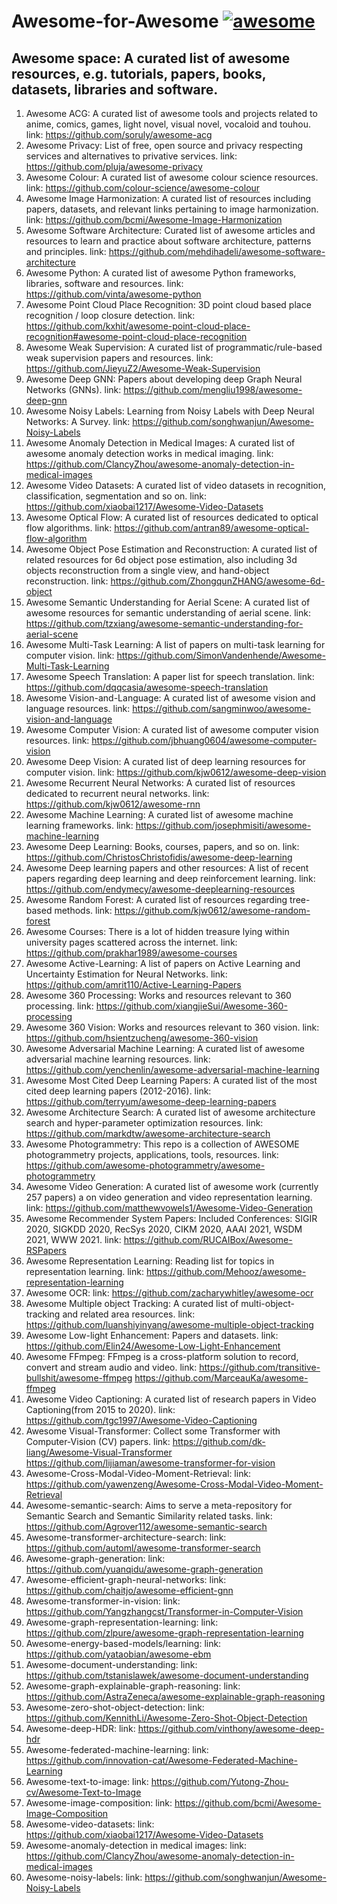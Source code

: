 # Awesome-for-Awesome [![awesome](https://camo.githubusercontent.com/abb97269de2982c379cbc128bba93ba724d8822bfbe082737772bd4feb59cb54/68747470733a2f2f63646e2e7261776769742e636f6d2f73696e647265736f726875732f617765736f6d652f643733303566333864323966656437386661383536353265336136336531353464643865383832392f6d656469612f62616467652e737667)](https://github.com/sindresorhus/awesome)


## Awesome space: A curated list of awesome resources, e.g. tutorials, papers, books, datasets, libraries and software.
1. Awesome ACG: A curated list of awesome tools and projects related to anime, comics, games, light novel, visual novel, vocaloid and touhou.
link: https://github.com/soruly/awesome-acg
2. Awesome Privacy: List of free, open source and privacy respecting services and alternatives to privative services.
link: https://github.com/pluja/awesome-privacy
3. Awesome Colour: A curated list of awesome colour science resources.
link: https://github.com/colour-science/awesome-colour
4. Awesome Image Harmonization: A curated list of resources including papers, datasets, and relevant links pertaining to image harmonization.
link: https://github.com/bcmi/Awesome-Image-Harmonization
5. Awesome Software Architecture: Curated list of awesome articles and resources to learn and practice about software architecture, patterns and principles.
link: https://github.com/mehdihadeli/awesome-software-architecture
6. Awesome Python: A curated list of awesome Python frameworks, libraries, software and resources.
link: https://github.com/vinta/awesome-python
7. Awesome Point Cloud Place Recognition: 3D point cloud based place recognition / loop closure detection.
link: https://github.com/kxhit/awesome-point-cloud-place-recognition#awesome-point-cloud-place-recognition
8. Awesome Weak Supervision: A curated list of programmatic/rule-based weak supervision papers and resources.
link: https://github.com/JieyuZ2/Awesome-Weak-Supervision
9. Awesome Deep GNN: Papers about developing deep Graph Neural Networks (GNNs).
link: https://github.com/mengliu1998/awesome-deep-gnn
10. Awesome Noisy Labels: Learning from Noisy Labels with Deep Neural Networks: A Survey.
link: https://github.com/songhwanjun/Awesome-Noisy-Labels
11. Awesome Anomaly Detection in Medical Images: A curated list of awesome anomaly detection works in medical imaging.
link: https://github.com/ClancyZhou/awesome-anomaly-detection-in-medical-images
12. Awesome Video Datasets: A curated list of video datasets in recognition, classification, segmentation and so on.
link: https://github.com/xiaobai1217/Awesome-Video-Datasets
13. Awesome Optical Flow: A curated list of resources dedicated to optical flow algorithms.
link: https://github.com/antran89/awesome-optical-flow-algorithm
14. Awesome Object Pose Estimation and Reconstruction: A curated list of related resources for 6d object pose estimation, also including 3d objects reconstruction from a single view, and hand-object reconstruction.
link: https://github.com/ZhongqunZHANG/awesome-6d-object
15. Awesome Semantic Understanding for Aerial Scene: A curated list of awesome resources for semantic understanding of aerial scene.
link: https://github.com/tzxiang/awesome-semantic-understanding-for-aerial-scene
16. Awesome Multi-Task Learning: A list of papers on multi-task learning for computer vision. 
link: https://github.com/SimonVandenhende/Awesome-Multi-Task-Learning
17. Awesome Speech Translation: A paper list for speech translation.
link: https://github.com/dqqcasia/awesome-speech-translation
18. Awesome Vision-and-Language: A curated list of awesome vision and language resources.
link: https://github.com/sangminwoo/awesome-vision-and-language
19. Awesome Computer Vision: A curated list of awesome computer vision resources.
link: https://github.com/jbhuang0604/awesome-computer-vision
20. Awesome Deep Vision: A curated list of deep learning resources for computer vision.
link: https://github.com/kjw0612/awesome-deep-vision
21. Awesome Recurrent Neural Networks: A curated list of resources dedicated to recurrent neural networks.
link: https://github.com/kjw0612/awesome-rnn
22. Awesome Machine Learning: A curated list of awesome machine learning frameworks.
link: https://github.com/josephmisiti/awesome-machine-learning
23. Awesome Deep Learning: Books, courses, papers, and so on.
link: https://github.com/ChristosChristofidis/awesome-deep-learning
24. Awesome Deep learning papers and other resources: A list of recent papers regarding deep learning and deep reinforcement learning.
link: https://github.com/endymecy/awesome-deeplearning-resources
25. Awesome Random Forest: A curated list of resources regarding tree-based methods.
link: https://github.com/kjw0612/awesome-random-forest
26. Awesome Courses: There is a lot of hidden treasure lying within university pages scattered across the internet.
link: https://github.com/prakhar1989/awesome-courses
27. Awesome Active-Learning: A list of papers on Active Learning and Uncertainty Estimation for Neural Networks.
link: https://github.com/amrit110/Active-Learning-Papers
28. Awesome 360 Processing: Works and resources relevant to 360 processing.
link: https://github.com/xiangjieSui/Awesome-360-processing
29. Awesome 360 Vision: Works and resources relevant to 360 vision.
link: https://github.com/hsientzucheng/awesome-360-vision
30. Awesome Adversarial Machine Learning: A curated list of awesome adversarial machine learning resources.
link: https://github.com/yenchenlin/awesome-adversarial-machine-learning
31. Awesome Most Cited Deep Learning Papers: A curated list of the most cited deep learning papers (2012-2016).
link: https://github.com/terryum/awesome-deep-learning-papers
32. Awesome Architecture Search: A curated list of awesome architecture search and hyper-parameter optimization resources.
link: https://github.com/markdtw/awesome-architecture-search
33. Awesome Photogrammetry: This repo is a collection of AWESOME photogrammetry projects, applications, tools, resources.
link: https://github.com/awesome-photogrammetry/awesome-photogrammetry
34. Awesome Video Generation: A curated list of awesome work (currently 257 papers) a on video generation and video representation learning.
link: https://github.com/matthewvowels1/Awesome-Video-Generation
35. Awesome Recommender System Papers: Included Conferences: SIGIR 2020, SIGKDD 2020, RecSys 2020, CIKM 2020, AAAI 2021, WSDM 2021, WWW 2021.
link: https://github.com/RUCAIBox/Awesome-RSPapers
36. Awesome Representation Learning: Reading list for topics in representation learning.
link: https://github.com/Mehooz/awesome-representation-learning
37. Awesome OCR: 
link: https://github.com/zacharywhitley/awesome-ocr
38. Awesome Multiple object Tracking: A curated list of multi-object-tracking and related area resources.
link: https://github.com/luanshiyinyang/awesome-multiple-object-tracking
39. Awesome Low-light Enhancement: Papers and datasets.
link: https://github.com/Elin24/Awesome-Low-Light-Enhancement
40. Awesome FFmpeg: FFmpeg is a cross-platform solution to record, convert and stream audio and video.
link: https://github.com/transitive-bullshit/awesome-ffmpeg  https://github.com/MarceauKa/awesome-ffmpeg
41. Awesome Video Captioning: A curated list of research papers in Video Captioning(from 2015 to 2020). 
link: https://github.com/tgc1997/Awesome-Video-Captioning
42. Awesome Visual-Transformer: Collect some Transformer with Computer-Vision (CV) papers.
link: https://github.com/dk-liang/Awesome-Visual-Transformer  https://github.com/lijiaman/awesome-transformer-for-vision
43. Awesome-Cross-Modal-Video-Moment-Retrieval: 
link: https://github.com/yawenzeng/Awesome-Cross-Modal-Video-Moment-Retrieval
44. Awesome-semantic-search: Aims to serve a meta-repository for Semantic Search and Semantic Similarity related tasks.
link: https://github.com/Agrover112/awesome-semantic-search
45. Awesome-transformer-architecture-search:
link: https://github.com/automl/awesome-transformer-search
46. Awesome-graph-generation:
link: https://github.com/yuanqidu/awesome-graph-generation
47. Awesome-efficient-graph-neural-networks:
link: https://github.com/chaitjo/awesome-efficient-gnn
48. Awesome-transformer-in-vision:
link: https://github.com/Yangzhangcst/Transformer-in-Computer-Vision
49. Awesome-graph-representation-learning:
link: https://github.com/zlpure/awesome-graph-representation-learning
50. Awesome-energy-based-models/learning:
link: https://github.com/yataobian/awesome-ebm
51. Awesome-document-understanding:
link: https://github.com/tstanislawek/awesome-document-understanding
52. Awesome-graph-explainable-graph-reasoning:
link: https://github.com/AstraZeneca/awesome-explainable-graph-reasoning
53. Awesome-zero-shot-object-detection:
link: https://github.com/KennithLi/Awesome-Zero-Shot-Object-Detection
54. Awesome-deep-HDR:
link: https://github.com/vinthony/awesome-deep-hdr
55. Awesome-federated-machine-learning:
link: https://github.com/innovation-cat/Awesome-Federated-Machine-Learning
56. Awesome-text-to-image:
link: https://github.com/Yutong-Zhou-cv/Awesome-Text-to-Image
57. Awesome-image-composition:
link: https://github.com/bcmi/Awesome-Image-Composition
58. Awesome-video-datasets:
link: https://github.com/xiaobai1217/Awesome-Video-Datasets
59. Awesome-anomaly-detection in medical images:
link: https://github.com/ClancyZhou/awesome-anomaly-detection-in-medical-images
60. Awesome-noisy-labels:
link: https://github.com/songhwanjun/Awesome-Noisy-Labels
